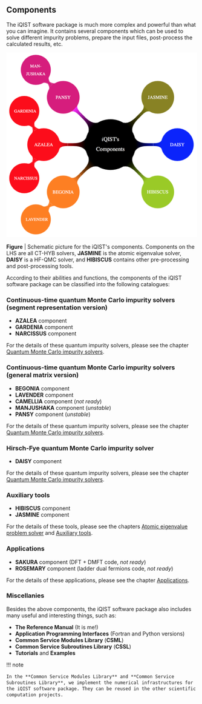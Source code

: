 ## Components

The iQIST software package is much more complex and powerful than what you can imagine. It contains several components which can be used to solve different impurity problems, prepare the input files, post-process the calculated results, etc.

![mindmap image](../figure/mindmap.png)

**Figure** | Schematic picture for the iQIST's components. Components on the LHS are all CT-HYB solvers, **JASMINE** is the atomic eigenvalue solver, **DAISY** is a HF-QMC solver, and **HIBISCUS** contains other pre-processing and post-processing tools.

According to their abilities and functions, the components of the iQIST software package can be classified into the following catalogues:

### Continuous-time quantum Monte Carlo impurity solvers (segment representation version)

* **AZALEA** component
* **GARDENIA** component
* **NARCISSUS** component

For the details of these quantum impurity solvers, please see the chapter [Quantum Monte Carlo impurity solvers](../ch04/README.md).

### Continuous-time quantum Monte Carlo impurity solvers (general matrix version)

* **BEGONIA** component
* **LAVENDER** component
* **CAMELLIA** component (*not ready*)
* **MANJUSHAKA** component (*unstable*)
* **PANSY** component (*unstable*)

For the details of these quantum impurity solvers, please see the chapter [Quantum Monte Carlo impurity solvers](../ch04/README.md).

### Hirsch-Fye quantum Monte Carlo impurity solver

* **DAISY** component

For the details of these quantum impurity solvers, please see the chapter [Quantum Monte Carlo impurity solvers](../ch04/README.md).

### Auxiliary tools

* **HIBISCUS** component
* **JASMINE** component

For the details of these tools, please see the chapters [Atomic eigenvalue problem solver](../ch06/README.md) and [Auxiliary tools](../ch07/README.md).

### Applications

* **SAKURA** component (DFT + DMFT code, *not ready*)
* **ROSEMARY** component (ladder dual fermions code, *not ready*)

For the details of these applications, please see the chapter [Applications](../ch05/README.md).

### Miscellanies

Besides the above components, the iQIST software package also includes many useful and interesting things, such as:

* **The Reference Manual** (It is me!)
* **Application Programming Interfaces** (Fortran and Python versions)
* **Common Service Modules Library** (**CSML**)
* **Common Service Subroutines Library** (**CSSL**)
* **Tutorials** and **Examples**

!!! note

    In the **Common Service Modules Library** and **Common Service Subroutines Library**, we implement the numerical infrastructures for the iQIST software package. They can be reused in the other scientific computation projects.
